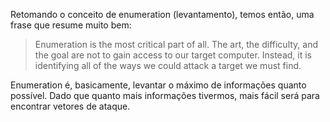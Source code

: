 Retomando o conceito de enumeration (levantamento), temos então, uma frase que resume muito bem:
>Enumeration is the most critical part of all. The art, the difficulty, and the goal are not to gain access to our target computer. Instead, it is identifying all of the ways we could attack a target we must find.

Enumeration é, basicamente, levantar o máximo de informações quanto possível. Dado que quanto mais informações tivermos, mais fácil será para encontrar vetores de ataque.



